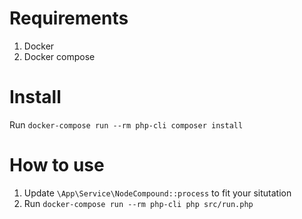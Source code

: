 # Requirements
1. Docker
2. Docker compose

# Install
Run `docker-compose run --rm php-cli composer install`

# How to use
1. Update `\App\Service\NodeCompound::process` to fit your situtation
2. Run `docker-compose run --rm php-cli php src/run.php`
